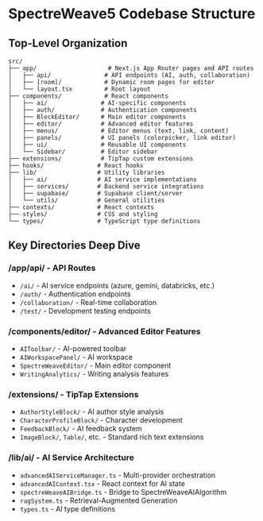 # SpectreWeave5 Codebase Structure

## Top-Level Organization
```
src/
├── app/                    # Next.js App Router pages and API routes
│   ├── api/               # API endpoints (AI, auth, collaboration)
│   ├── [room]/            # Dynamic room pages for editor
│   └── layout.tsx         # Root layout
├── components/            # React components
│   ├── ai/               # AI-specific components
│   ├── auth/             # Authentication components  
│   ├── BlockEditor/      # Main editor components
│   ├── editor/           # Advanced editor features
│   ├── menus/            # Editor menus (text, link, content)
│   ├── panels/           # UI panels (colorpicker, link editor)
│   ├── ui/               # Reusable UI components
│   └── Sidebar/          # Editor sidebar
├── extensions/           # TipTap custom extensions
├── hooks/               # React hooks
├── lib/                 # Utility libraries
│   ├── ai/              # AI service implementations
│   ├── services/        # Backend service integrations
│   ├── supabase/        # Supabase client/server
│   └── utils/           # General utilities
├── contexts/            # React contexts
├── styles/              # CSS and styling
└── types/               # TypeScript type definitions
```

## Key Directories Deep Dive

### /app/api/ - API Routes
- `/ai/` - AI service endpoints (azure, gemini, databricks, etc.)
- `/auth/` - Authentication endpoints
- `/collaboration/` - Real-time collaboration
- `/test/` - Development testing endpoints

### /components/editor/ - Advanced Editor Features
- `AIToolbar/` - AI-powered toolbar
- `AIWorkspacePanel/` - AI workspace
- `SpectreWeaveEditor/` - Main editor component
- `WritingAnalytics/` - Writing analysis features

### /extensions/ - TipTap Extensions
- `AuthorStyleBlock/` - AI author style analysis
- `CharacterProfileBlock/` - Character development
- `FeedbackBlock/` - AI feedback system
- `ImageBlock/`, `Table/`, etc. - Standard rich text extensions

### /lib/ai/ - AI Service Architecture  
- `advancedAIServiceManager.ts` - Multi-provider orchestration
- `advancedAIContext.tsx` - React context for AI state
- `spectreWeaveAIBridge.ts` - Bridge to SpectreWeaveAIAlgorithm
- `ragSystem.ts` - Retrieval-Augmented Generation
- `types.ts` - AI type definitions